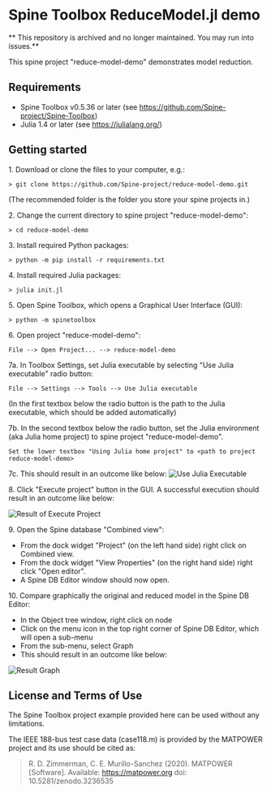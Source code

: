 Spine Toolbox ReduceModel.jl demo
=================================
** This repository is archived and no longer maintained. You may run into issues.**

This spine project "reduce-model-demo" demonstrates model reduction.


Requirements
------------

* Spine Toolbox v0.5.36 or later (see https://github.com/Spine-project/Spine-Toolbox)
* Julia 1.4 or later (see https://julialang.org/)

Getting started
---------------

1\. Download or clone the files to your computer, e.g.:

    > git clone https://github.com/Spine-project/reduce-model-demo.git

   (The recommended folder is the folder you store your spine projects in.)

2\. Change the current directory to spine project "reduce-model-demo":

    > cd reduce-model-demo
	
3\. Install required Python packages:
	
	> python -m pip install -r requirements.txt

4\. Install required Julia packages:

    > julia init.jl
    
5\. Open Spine Toolbox, which opens a Graphical User Interface (GUI):

    > python -m spinetoolbox

6\. Open project "reduce-model-demo": 

   `File --> Open Project... --> reduce-model-demo`

7a\. In Toolbox Settings, set Julia executable by selecting "Use Julia executable" radio button:

   `File --> Settings --> Tools --> Use Julia executable` 
   
   (In the first textbox below the radio button is the path to the Julia executable, which should be added automatically)

7b\. In the second textbox below the radio button, set the Julia environment (aka Julia home project) to spine project "reduce-model-demo".

   `Set the lower textbox "Using Julia home project" to <path to project reduce-model-demo>`
   
7c\.  This should result in an outcome like below:
   ![Use Julia Executable](images/use_julia_executable.png)
   
8\. Click "Execute project" button in the GUI. A successful execution should result in an outcome like below:

   ![Result of Execute Project](images/result_of_execute_project.png)

9\. Open the Spine database "Combined view":	
   - From the dock widget "Project" (on the left hand side) right click on Combined view.
   - From the dock widget "View Properties" (on the right hand side) right click "Open editor".
   - A Spine DB Editor window should now open.
   
10\. Compare graphically the original and reduced model in the Spine DB Editor:	
   - In the Object tree window, right click on node
   - Click on the menu icon in the top right corner of Spine DB Editor, which will open a sub-menu
   - From the sub-menu, select Graph
   - This should result in an outcome like below:

![Result Graph](images/result_graph.png)   


License and Terms of Use
------------------------

The Spine Toolbox project example provided here can be used without any 
limitations. 

The IEEE 188-bus test case data (case118.m) is provided by the MATPOWER
project and its use should be cited as:

> R. D. Zimmerman, C. E. Murillo-Sanchez (2020). MATPOWER [Software]. 
> Available: https://matpower.org doi: 10.5281/zenodo.3236535

   
